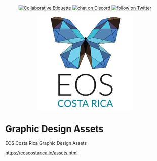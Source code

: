 <p align="center">
	<a href="https://git.io/col">
		<img src="https://img.shields.io/badge/%E2%9C%93-collaborative_etiquette-brightgreen.svg" alt="Collaborative Etiquette">
	</a>
	<a href="https://discord.gg/bBpQHym">
		<img src="https://img.shields.io/discord/447118387118735380.svg?logo=discord" alt="chat on Discord">
	</a>
	<a href="https://twitter.com/intent/follow?screen_name=eoscostarica">
		<img src="https://img.shields.io/twitter/follow/eoscostarica.svg?style=social&logo=twitter" alt="follow on Twitter">
	</a>
</p>

<p align="center">
	<a href="https://eoscostarica.io">
		<img src="https://raw.githubusercontent.com/eoscostarica/assets/master/logos/eoscostarica-v-transaprent-color.png" width="300">
	</a>
</p>

# Graphic Design Assets
EOS Costa Rica Graphic Design Assets


https://eoscostarica.io/assets.html 
